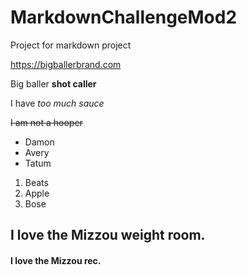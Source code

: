 # MarkdownChallengeMod2
Project for markdown project

<https://bigballerbrand.com>

Big baller **shot caller**

I have *too much sauce*

~~I am not a hooper~~

- Damon
- Avery
- Tatum

1. Beats
2. Apple
3. Bose

## I love the Mizzou weight room.

#### I love the Mizzou rec.
